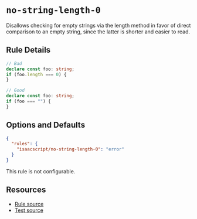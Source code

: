 # `no-string-length-0`

Disallows checking for empty strings via the length method in favor of direct comparison to an empty string, since the latter is shorter and easier to read.

## Rule Details

```ts
// Bad
declare const foo: string;
if (foo.length === 0) {
}

// Good
declare const foo: string;
if (foo === "") {
}
```

## Options and Defaults

```json
{
  "rules": {
    "isaacscript/no-string-length-0": "error"
  }
}
```

This rule is not configurable.

## Resources

- [Rule source](../../src/rules/no-string-length-0.ts)
- [Test source](../../tests/rules/no-string-length-0.test.ts)
